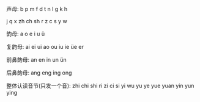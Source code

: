 声母:
b    p    m     f     d     t    n    l    g    k    h

j    q    x    zh    ch    sh    r    z    c    s    y    w


韵母:
a    o    e     i     u     ü


复韵母:
ai    ei    ui    ao    ou    iu    ie    üe    er


前鼻韵母: 
an    en    in    un    ün


后鼻韵母:
ang    eng    ing    ong


整体认读音节(只发一个音): 
zhi    chi     shi     ri    zi    ci    si    yi    wu    yu    ye
yue    yuan    yin    yun    ying   